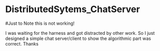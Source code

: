 # DistributedSytems_ChatServer

#Just to Note this is not working!

I was waiting for the harness and got distracted by other work. So I just designed a simple chat server/client to show the algorithmic part was correct. Thanks
